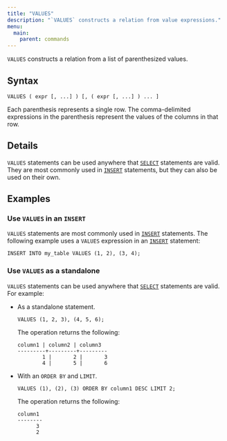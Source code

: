 ```yaml
---
title: "VALUES"
description: "`VALUES` constructs a relation from value expressions."
menu:
  main:
    parent: commands
---
```


`VALUES` constructs a relation from a list of parenthesized values.

## Syntax

```mzsql
VALUES ( expr [, ...] ) [, ( expr [, ...] ) ... ]
```

Each parenthesis represents a single row. The comma-delimited expressions in
the parenthesis represent the values of the columns in that row.

## Details

`VALUES` statements can be used anywhere that [`SELECT`] statements are valid.
They are most commonly used in [`INSERT`] statements, but they can also be used
on their own.

## Examples

### Use `VALUES` in an `INSERT`

`VALUES` statements are most commonly used in [`INSERT`] statements. The
following example uses a `VALUES` expression in an [`INSERT`] statement:

```mzsql
INSERT INTO my_table VALUES (1, 2), (3, 4);
```

### Use `VALUES` as a standalone

`VALUES` statements can be used anywhere that [`SELECT`] statements are valid.
For example:

- As a standalone statement.

  ```mzsql
  VALUES (1, 2, 3), (4, 5, 6);
  ```

  The operation returns the following:

  ```nofmt
  column1 | column2 | column3
  ---------+---------+---------
          1 |       2 |       3
          4 |       5 |       6
  ```

- With an `ORDER BY` and `LIMIT`.

  ```mzsql
  VALUES (1), (2), (3) ORDER BY column1 DESC LIMIT 2;
  ```

  The operation returns the following:

  ```nofmt
  column1
  --------
        3
        2
  ```

[`INSERT`]: ../insert
[`SELECT`]: ../select
